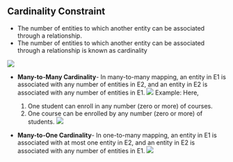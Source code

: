 ## Cardinality Constraint

- The number of entities to which another entity can be associated through a relationship.
- The number of entities to which another entity can be associated through a relationship is known as cardinality

![](https://www.gatevidyalay.com/wp-content/uploads/2018/05/Cardinality-Ratios-in-DBMS.png)

- **Many-to-Many Cardinality**-
    In many-to-many mapping, an entity in E1 is associated with any number of entities in E2, and an entity in E2 is associated with any number of entities in E1.
    ![](https://static.javatpoint.com/dbms/images/dbms-mapping-constraints4.png)
    Example: Here,
    1. One student can enroll in any number (zero or more) of courses.
    2. One course can be enrolled by any number (zero or more) of students.
    ![](https://www.gatevidyalay.com/wp-content/uploads/2018/05/Many-to-Many-Relationship-ER-Diagram.png)

- **Many-to-One Cardinality**-
    In one-to-many mapping, an entity in E1 is associated with at most one entity in E2, and an entity in E2 is associated with any number of entities in E1.
    ![](https://static.javatpoint.com/dbms/images/dbms-mapping-constraints3.png)


















